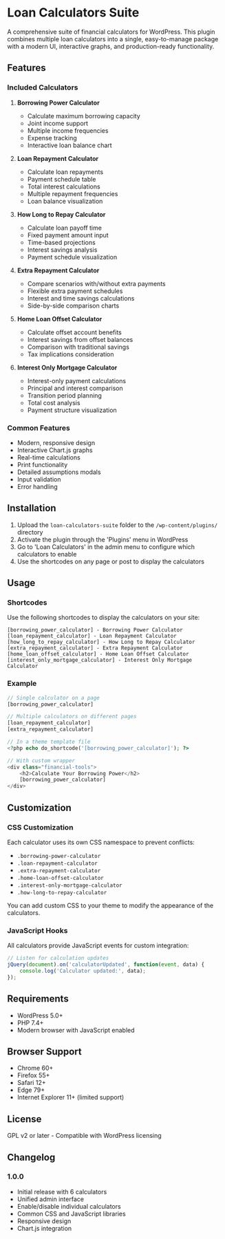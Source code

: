 # Loan Calculators Suite

A comprehensive suite of financial calculators for WordPress. This plugin combines multiple loan calculators into a single, easy-to-manage package with a modern UI, interactive graphs, and production-ready functionality.

## Features

### Included Calculators

1. **Borrowing Power Calculator**
   - Calculate maximum borrowing capacity
   - Joint income support
   - Multiple income frequencies
   - Expense tracking
   - Interactive loan balance chart

2. **Loan Repayment Calculator**
   - Calculate loan repayments
   - Payment schedule table
   - Total interest calculations
   - Multiple repayment frequencies
   - Loan balance visualization

3. **How Long to Repay Calculator**
   - Calculate loan payoff time
   - Fixed payment amount input
   - Time-based projections
   - Interest savings analysis
   - Payment schedule visualization

4. **Extra Repayment Calculator**
   - Compare scenarios with/without extra payments
   - Flexible extra payment schedules
   - Interest and time savings calculations
   - Side-by-side comparison charts

5. **Home Loan Offset Calculator**
   - Calculate offset account benefits
   - Interest savings from offset balances
   - Comparison with traditional savings
   - Tax implications consideration

6. **Interest Only Mortgage Calculator**
   - Interest-only payment calculations
   - Principal and interest comparison
   - Transition period planning
   - Total cost analysis
   - Payment structure visualization

### Common Features

- Modern, responsive design
- Interactive Chart.js graphs
- Real-time calculations
- Print functionality
- Detailed assumptions modals
- Input validation
- Error handling

## Installation

1. Upload the `loan-calculators-suite` folder to the `/wp-content/plugins/` directory
2. Activate the plugin through the 'Plugins' menu in WordPress
3. Go to 'Loan Calculators' in the admin menu to configure which calculators to enable
4. Use the shortcodes on any page or post to display the calculators

## Usage

### Shortcodes

Use the following shortcodes to display the calculators on your site:

```
[borrowing_power_calculator] - Borrowing Power Calculator
[loan_repayment_calculator] - Loan Repayment Calculator
[how_long_to_repay_calculator] - How Long to Repay Calculator
[extra_repayment_calculator] - Extra Repayment Calculator
[home_loan_offset_calculator] - Home Loan Offset Calculator
[interest_only_mortgage_calculator] - Interest Only Mortgage Calculator
```

### Example

```php
// Single calculator on a page
[borrowing_power_calculator]

// Multiple calculators on different pages
[loan_repayment_calculator]
[extra_repayment_calculator]

// In a theme template file
<?php echo do_shortcode('[borrowing_power_calculator]'); ?>

// With custom wrapper
<div class="financial-tools">
    <h2>Calculate Your Borrowing Power</h2>
    [borrowing_power_calculator]
</div>
```

## Customization

### CSS Customization

Each calculator uses its own CSS namespace to prevent conflicts:

- `.borrowing-power-calculator`
- `.loan-repayment-calculator`
- `.extra-repayment-calculator`
- `.home-loan-offset-calculator`
- `.interest-only-mortgage-calculator`
- `.how-long-to-repay-calculator`

You can add custom CSS to your theme to modify the appearance of the calculators.

### JavaScript Hooks

All calculators provide JavaScript events for custom integration:

```javascript
// Listen for calculation updates
jQuery(document).on('calculatorUpdated', function(event, data) {
    console.log('Calculator updated:', data);
});
```

## Requirements

- WordPress 5.0+
- PHP 7.4+
- Modern browser with JavaScript enabled

## Browser Support

- Chrome 60+
- Firefox 55+
- Safari 12+
- Edge 79+
- Internet Explorer 11+ (limited support)

## License

GPL v2 or later - Compatible with WordPress licensing

## Changelog

### 1.0.0
- Initial release with 6 calculators
- Unified admin interface
- Enable/disable individual calculators
- Common CSS and JavaScript libraries
- Responsive design
- Chart.js integration
